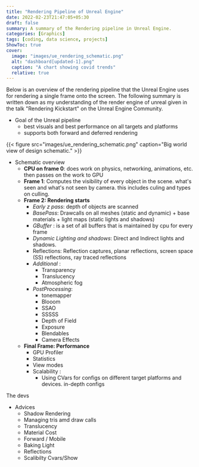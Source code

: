 ```yaml
---
title: "Rendering Pipeline of Unreal Engine"
date: 2022-02-23T21:47:05+05:30
draft: false
summary: A summary of the Rendering pipeline in Unreal Engine.
categories: [Graphics]
tags: [coding, data science, projects]
ShowToc: true
cover:
  image: "images/ue_rendering_schematic.png"
  alt: "dashboard[updated-1].png"
  caption: "A chart showing covid trends"
  relative: true
---
```


Below is an overview of the rendering pipeline that the Unreal Engine uses for rendering a single frame onto the screen. The following summary is written down as my understanding of the render engine of unreal given in the talk "Rendering Kickstart" on the Unreal Engine Community.

* Goal of the Unreal pipeline 
    - best visuals and best performance on all targets and platforms
    - supports both forward and deferred rendering

{{< figure src="images/ue_rendering_schematic.png" caption="Big world view of design schematic." >}}

* Schematic overview
    - **CPU on frame 0**: does work on physics, networking, animations, etc. then passes on the work to GPU
    - **Frame 1**: Computes the visibility of every object in the scene. what's seen and what's not seen by camera. this includes culing and types on culling.
    - **Frame 2: Rendering starts**
      - *Early z pass*: depth of objects are scanned
      - *BasePass*: Drawcalls on all meshes (static and dynamic) + base materials + light maps (static lights and shadows)
      - *GBuffer* : is a set of all buffers that is maintained by cpu for every frame
      - *Dynamic Lighting and shadows*: Direct and Indirect lights and shadows.
      - Reflections: Reflection captures, planar reflections, screen space (SS) reflections, ray traced reflections
      - *Additional* : 
        - Transparency
        - Translucency
        - Atmospheric fog
      - *PostProcessing*:
        - tonemapper
        - Blooom
        - SSAO
        - SSSSS
        - Depth of Field 
        - Exposure
        - Blendables
        - Camera Effects
    - **Final Frame: Performance**
        - GPU Profiler
        - Statistics
        - View modes
        - Scalability :
          - Using CVars for configs on different target platforms and devices. in-depth configs

The devs 

* Advices 
    - Shadow Rendering
    - Managing tris amd draw calls
    - Translucency
    - Material Cost
    - Forward / Mobile
    - Baking Light
    - Reflections
    - Scalibilty Cvars/Show